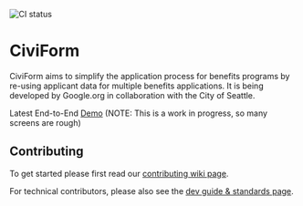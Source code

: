 ![CI status](https://github.com/seattle-uat/civiform/actions/workflows/push.yaml/badge.svg)

# CiviForm

CiviForm aims to simplify the application process for benefits programs by re-using applicant data for multiple benefits applications. It is being developed by Google.org in collaboration with the City of Seattle.

Latest End-to-End [Demo](https://youtu.be/glytMu8RTyA) (NOTE: This is a work in progress, so many screens are rough)

## Contributing

To get started please first read our [contributing wiki page](https://github.com/seattle-uat/civiform/wiki/Contributing).

For technical contributors, please also see the [dev guide & standards page](https://github.com/seattle-uat/civiform/wiki/Dev-guide-&-standards).
